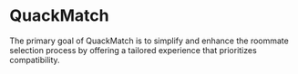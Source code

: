 # QuackMatch
The primary goal of QuackMatch is to simplify and enhance the roommate selection process by offering a tailored experience that prioritizes compatibility. 

